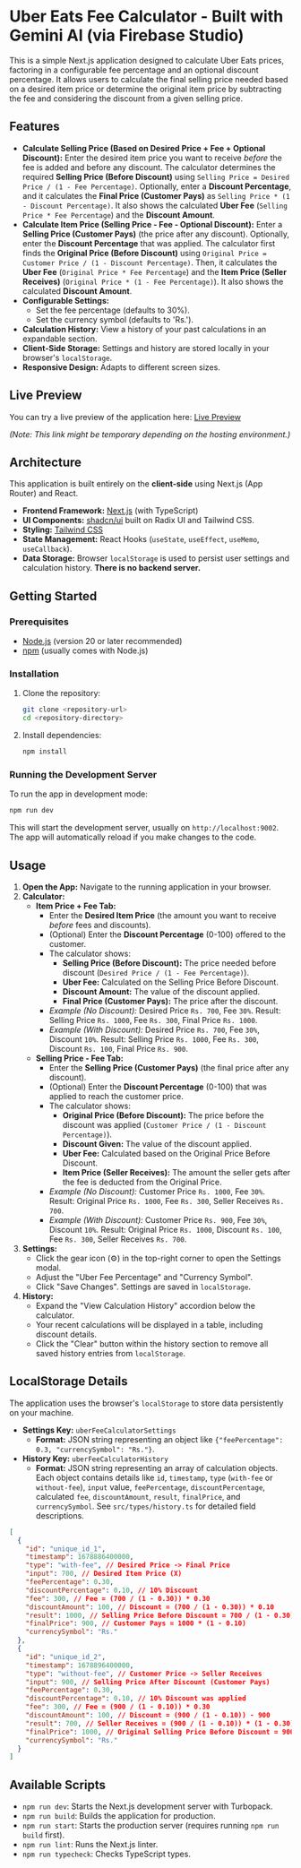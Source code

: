 
<!-- This application was initially generated by AI and may require further refinement. -->

# Uber Eats Fee Calculator - Built with Gemini AI (via Firebase Studio)

This is a simple Next.js application designed to calculate Uber Eats prices, factoring in a configurable fee percentage and an optional discount percentage. It allows users to calculate the final selling price needed based on a desired item price or determine the original item price by subtracting the fee and considering the discount from a given selling price.

## Features

*   **Calculate Selling Price (Based on Desired Price + Fee + Optional Discount):** Enter the desired item price you want to receive *before* the fee is added and before any discount. The calculator determines the required **Selling Price (Before Discount)** using `Selling Price = Desired Price / (1 - Fee Percentage)`. Optionally, enter a **Discount Percentage**, and it calculates the **Final Price (Customer Pays)** as `Selling Price * (1 - Discount Percentage)`. It also shows the calculated **Uber Fee** (`Selling Price * Fee Percentage`) and the **Discount Amount**.
*   **Calculate Item Price (Selling Price - Fee - Optional Discount):** Enter a **Selling Price (Customer Pays)** (the price after any discount). Optionally, enter the **Discount Percentage** that was applied. The calculator first finds the **Original Price (Before Discount)** using `Original Price = Customer Price / (1 - Discount Percentage)`. Then, it calculates the **Uber Fee** (`Original Price * Fee Percentage`) and the **Item Price (Seller Receives)** (`Original Price * (1 - Fee Percentage)`). It also shows the calculated **Discount Amount**.
*   **Configurable Settings:**
    *   Set the fee percentage (defaults to 30%).
    *   Set the currency symbol (defaults to 'Rs.').
*   **Calculation History:** View a history of your past calculations in an expandable section.
*   **Client-Side Storage:** Settings and history are stored locally in your browser's `localStorage`.
*   **Responsive Design:** Adapts to different screen sizes.

## Live Preview

You can try a live preview of the application here: [Live Preview](https://9000-idx-studio-1746447866480.cluster-fdkw7vjj7bgguspe3fbbc25tra.cloudworkstations.dev)

*(Note: This link might be temporary depending on the hosting environment.)*

## Architecture

This application is built entirely on the **client-side** using Next.js (App Router) and React.

*   **Frontend Framework:** [Next.js](https://nextjs.org/) (with TypeScript)
*   **UI Components:** [shadcn/ui](https://ui.shadcn.com/) built on Radix UI and Tailwind CSS.
*   **Styling:** [Tailwind CSS](https://tailwindcss.com/)
*   **State Management:** React Hooks (`useState`, `useEffect`, `useMemo`, `useCallback`).
*   **Data Storage:** Browser `localStorage` is used to persist user settings and calculation history. **There is no backend server.**

## Getting Started

### Prerequisites

*   [Node.js](https://nodejs.org/) (version 20 or later recommended)
*   [npm](https://www.npmjs.com/) (usually comes with Node.js)

### Installation

1.  Clone the repository:
    ```bash
    git clone <repository-url>
    cd <repository-directory>
    ```
2.  Install dependencies:
    ```bash
    npm install
    ```

### Running the Development Server

To run the app in development mode:

```bash
npm run dev
```

This will start the development server, usually on `http://localhost:9002`. The app will automatically reload if you make changes to the code.

## Usage

1.  **Open the App:** Navigate to the running application in your browser.
2.  **Calculator:**
    *   **Item Price + Fee Tab:**
        *   Enter the **Desired Item Price** (the amount you want to receive *before* fees and discounts).
        *   (Optional) Enter the **Discount Percentage** (0-100) offered to the customer.
        *   The calculator shows:
            *   **Selling Price (Before Discount):** The price needed before discount (`Desired Price / (1 - Fee Percentage)`).
            *   **Uber Fee:** Calculated on the Selling Price Before Discount.
            *   **Discount Amount:** The value of the discount applied.
            *   **Final Price (Customer Pays):** The price after the discount.
        *   *Example (No Discount):* Desired Price `Rs. 700`, Fee `30%`. Result: Selling Price `Rs. 1000`, Fee `Rs. 300`, Final Price `Rs. 1000`.
        *   *Example (With Discount):* Desired Price `Rs. 700`, Fee `30%`, Discount `10%`. Result: Selling Price `Rs. 1000`, Fee `Rs. 300`, Discount `Rs. 100`, Final Price `Rs. 900`.
    *   **Selling Price - Fee Tab:**
        *   Enter the **Selling Price (Customer Pays)** (the final price after any discount).
        *   (Optional) Enter the **Discount Percentage** (0-100) that was applied to reach the customer price.
        *   The calculator shows:
            *   **Original Price (Before Discount):** The price before the discount was applied (`Customer Price / (1 - Discount Percentage)`).
            *   **Discount Given:** The value of the discount applied.
            *   **Uber Fee:** Calculated based on the Original Price Before Discount.
            *   **Item Price (Seller Receives):** The amount the seller gets after the fee is deducted from the Original Price.
        *   *Example (No Discount):* Customer Price `Rs. 1000`, Fee `30%`. Result: Original Price `Rs. 1000`, Fee `Rs. 300`, Seller Receives `Rs. 700`.
        *   *Example (With Discount):* Customer Price `Rs. 900`, Fee `30%`, Discount `10%`. Result: Original Price `Rs. 1000`, Discount `Rs. 100`, Fee `Rs. 300`, Seller Receives `Rs. 700`.
3.  **Settings:**
    *   Click the gear icon (⚙️) in the top-right corner to open the Settings modal.
    *   Adjust the "Uber Fee Percentage" and "Currency Symbol".
    *   Click "Save Changes". Settings are saved in `localStorage`.
4.  **History:**
    *   Expand the "View Calculation History" accordion below the calculator.
    *   Your recent calculations will be displayed in a table, including discount details.
    *   Click the "Clear" button within the history section to remove all saved history entries from `localStorage`.

## LocalStorage Details

The application uses the browser's `localStorage` to store data persistently on your machine.

*   **Settings Key:** `uberFeeCalculatorSettings`
    *   **Format:** JSON string representing an object like `{"feePercentage": 0.3, "currencySymbol": "Rs."}`.
*   **History Key:** `uberFeeCalculatorHistory`
    *   **Format:** JSON string representing an array of calculation objects. Each object contains details like `id`, `timestamp`, `type` (`with-fee` or `without-fee`), `input` value, `feePercentage`, `discountPercentage`, calculated `fee`, `discountAmount`, `result`, `finalPrice`, and `currencySymbol`. See `src/types/history.ts` for detailed field descriptions.

```json
[
  {
    "id": "unique_id_1",
    "timestamp": 1678886400000,
    "type": "with-fee", // Desired Price -> Final Price
    "input": 700, // Desired Item Price (X)
    "feePercentage": 0.30,
    "discountPercentage": 0.10, // 10% Discount
    "fee": 300, // Fee = (700 / (1 - 0.30)) * 0.30
    "discountAmount": 100, // Discount = (700 / (1 - 0.30)) * 0.10
    "result": 1000, // Selling Price Before Discount = 700 / (1 - 0.30)
    "finalPrice": 900, // Customer Pays = 1000 * (1 - 0.10)
    "currencySymbol": "Rs."
  },
  {
    "id": "unique_id_2",
    "timestamp": 1678896400000,
    "type": "without-fee", // Customer Price -> Seller Receives
    "input": 900, // Selling Price After Discount (Customer Pays)
    "feePercentage": 0.30,
    "discountPercentage": 0.10, // 10% Discount was applied
    "fee": 300, // Fee = (900 / (1 - 0.10)) * 0.30
    "discountAmount": 100, // Discount = (900 / (1 - 0.10)) - 900
    "result": 700, // Seller Receives = (900 / (1 - 0.10)) * (1 - 0.30)
    "finalPrice": 1000, // Original Selling Price Before Discount = 900 / (1 - 0.10)
    "currencySymbol": "Rs."
  }
]
```

## Available Scripts

*   `npm run dev`: Starts the Next.js development server with Turbopack.
*   `npm run build`: Builds the application for production.
*   `npm run start`: Starts the production server (requires running `npm run build` first).
*   `npm run lint`: Runs the Next.js linter.
*   `npm run typecheck`: Checks TypeScript types.
```